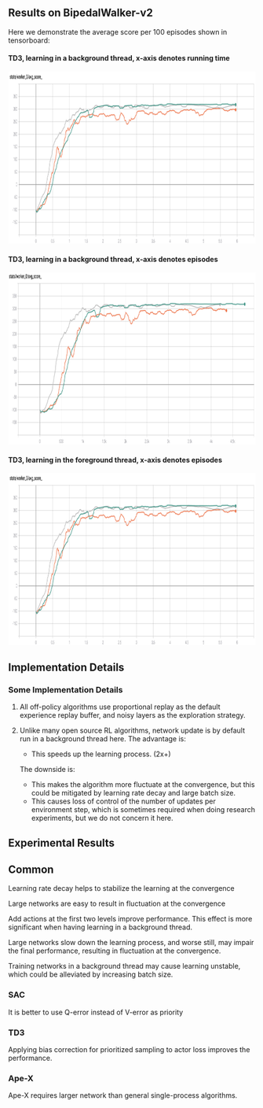 ## Results on BipedalWalker-v2

Here we demonstrate the average score per 100 episodes shown in tensorboard:

#### TD3, learning in a background thread, x-axis denotes running time

<p align="center">
<img src="/results/td3/back_time.png" alt="average score in tensorboard" height="350">
</p>

#### TD3, learning in a background thread, x-axis denotes episodes

<p align="center">
<img src="/results/td3/back_episode.png" alt="average score in tensorboard" height="350">
</p>

#### TD3, learning in the foreground thread, x-axis denotes episodes

<p align="center">
<img src="/results/td3/back_time.png" alt="average score in tensorboard" height="350">
</p>

## Implementation Details

### Some Implementation Details

1. All off-policy algorithms use proportional replay as the default experience replay buffer, and noisy layers as the exploration strategy.

2. Unlike many open source RL algorithms, network update is by default run in a background thread here. 
    The advantage is:

    - This speeds up the learning process. (2x+)

    The downside is:

    - This makes the algorithm more fluctuate at the convergence, but this could be mitigated by learning rate decay and large batch size.
    - This causes loss of control of the number of updates per environment step, which is sometimes required when doing research experiments, but we do not concern it here. 

## Experimental Results

## Common

Learning rate decay helps to stabilize the learning at the convergence

Large networks are easy to result in fluctuation at the convergence

Add actions at the first two levels improve performance. This effect is more significant when having learning in a background thread.

Large networks slow down the learning process, and worse still, may impair the final performance, resulting in fluctuation at the convergence.

Training networks in a background thread may cause learning unstable, which could be alleviated by increasing batch size.

### SAC

It is better to use Q-error instead of V-error as priority

### TD3

Applying bias correction for prioritized sampling to actor loss improves the performance.

### Ape-X

Ape-X requires larger network than general single-process algorithms.